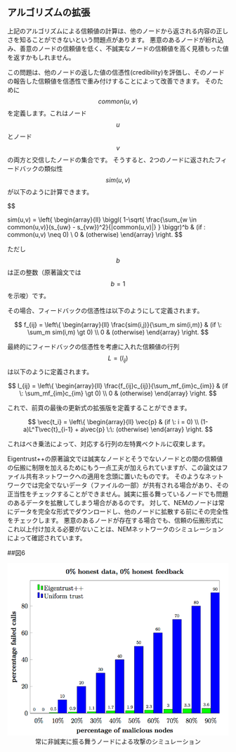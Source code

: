 ## アルゴリズムの拡張

上記のアルゴリズムによる信頼値の計算は、他のノードから返される内容の正しさを知ることができないという問題点があります。
悪意のあるノードが紛れ込み、善意のノードの信頼値を低く、不誠実なノードの信頼値を高く見積もった値を返すかもしれません。

この問題は、他のノードの返した値の信憑性(credibility)を評価し、そのノードの報告した信頼値を信憑性で重み付けすることによって改善できます。
そのために$$common(u,v)$$を定義します。これはノード$$u$$とノード$$v$$の両方と交信したノードの集合です。
そうすると、2つのノードに返されたフィードバックの類似性$$sim(u,v)$$が以下のように計算できます。

$$

sim(u,v) = \left\{
    \begin{array}{ll}
        \biggl( 1-\sqrt{ \frac{\sum_{w \in common(u,v)}(s_{uw} - s_{vw})^2}{|common(u,v)|}   }  \biggr)^b & (if \: common(u,v) \neq 0) \\
        0 & (otherwise)
    \end{array}
\right.
$$

ただし$$b$$は正の整数（原著論文では$$b=1$$を示唆）です。

その場合、フィードバックの信憑性は以下のようにして定義されます。

$$
f_{ij} = \left\{
    \begin{array}{ll}
        \frac{sim(i,j)}{\sum_m sim(i,m)} & (if \: \sum_m sim(i,m) \gt 0) \\
        0 & (otherwise)
    \end{array}
\right.
$$

最終的にフィードバックの信憑性を考慮に入れた信頼値の行列$$L=(l_{ij})$$は以下のように定義されます。

$$
l_{ij} = \left\{
    \begin{array}{ll}
        \frac{f_{ij}c_{ij}}{\sum_mf_{im}c_{im}} & (if \: \sum_mf_{im}c_{im} \gt 0) \\
        0 & (otherwise)
    \end{array}
\right.
$$

これで、前頁の最後の更新式の拡張版を定義することができます。

$$
\vec{t_i} = \left\{
    \begin{array}{ll}
        \vec{p} & (if \: i = 0) \\
        (1-a)L^T\vec{t}_{i-1} + a\vec{p} \:\: (otherwise)
    \end{array}
\right.
$$

これはべき乗法によって、対応する行列の左特異ベクトルに収束します。

Eigentrust++の原著論文では誠実なノードとそうでないノードとの間の信頼値の伝搬に制限を加えるためにもう一点工夫が加えられていますが、この論文はファイル共有ネットワークへの適用を念頭に置いたものです。
そのようなネットワークでは完全でないデータ（ファイルの一部）が共有される場合があり、その正当性をチェックすることができません。誠実に振る舞っているノードでも問題のあるデータを拡散してしまう場合があるのです。
対して、NEMのノードは常にデータを完全な形式でダウンロードし、他のノードに拡散する前にその完全性をチェックします。
悪意のあるノードが存在する場合でも、信頼の伝搬形式にこれ以上付け加える必要がないことは、NEMネットワークのシミュレーションによって確認されています。

##図6

<img src="/images/Figure6.png">

<center>常に非誠実に振る舞うノードによる攻撃のシミュレーション</center>
